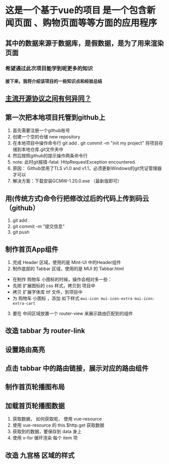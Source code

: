 # 这是一个基于vue的项目 是一个包含新闻页面 、购物页面等等方面的应用程序
## 其中的数据来源于数据库，是假数据，是为了用来渲染页面
### 希望通过此次项目能学到呢更多的知识
#### 接下来，我将介绍该项目的一些知识点和经验总结

## [主流开源协议之间有何异同？](https://www.zhihu.com/question/19568896)

## 第一次把本地项目托管到github上
1. 首先需要注册一个github账号
2. 创建一个空的仓储 new repository 
3. 在本地项目中操作命令行 git add .    git commit -m "init my project" 将项目存储到本地仓库.git文件夹中
4. 然后按照github的提示操作两条命令行
5. note: 此时git报错-fatal: HttpRequestException encountered.
6. 原因： Github禁用了TLS v1.0 and v1.1，必须更新Windows的git凭证管理器才可以 
7. 解决方案：下载安装GCMW-1.20.0.exe （最新版即可）

## 用(传统方式)命令行把修改过后的代码上传到码云（github）
1. git add .
2. git commit -m "提交信息"
3. git push

## 制作首页App组件
1. 完成 Header 区域，使用的是 Mint-UI 中的Header组件
2. 制作底部的 Tabbar 区域，使用的是 MUI 的 Tabbar.html
 + 在制作 购物车 小图标的时候，操作会相对多一些：
 + 先把 扩展图标的 css 样式，拷贝到 项目中
 + 拷贝 扩展字体库 ttf 文件，到项目中
 + 为 购物车 小图标 ，添加 如下样式 `mui-icon mui-icon-extra mui-icon-extra-cart`
3. 要在 中间区域放置一个 router-view 来展示路由匹配到的组件

## 改造 tabbar 为 router-link

## 设置路由高亮

## 点击 tabbar 中的路由链接，展示对应的路由组件

## 制作首页轮播图布局

## 加载首页轮播图数据
1. 获取数据， 如何获取呢， 使用 vue-resource
2. 使用 vue-resource 的 this.$http.get 获取数据
3. 获取到的数据，要保存到 data 身上
4. 使用 v-for 循环渲染 每个 item 项

## 改造 九宫格 区域的样式
